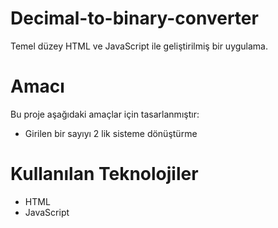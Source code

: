 
# Decimal-to-binary-converter
Temel düzey HTML ve JavaScript ile geliştirilmiş bir uygulama.

# Amacı
Bu proje aşağıdaki amaçlar için tasarlanmıştır:
- Girilen bir sayıyı 2 lik sisteme dönüştürme

# Kullanılan Teknolojiler
- HTML
- JavaScript
